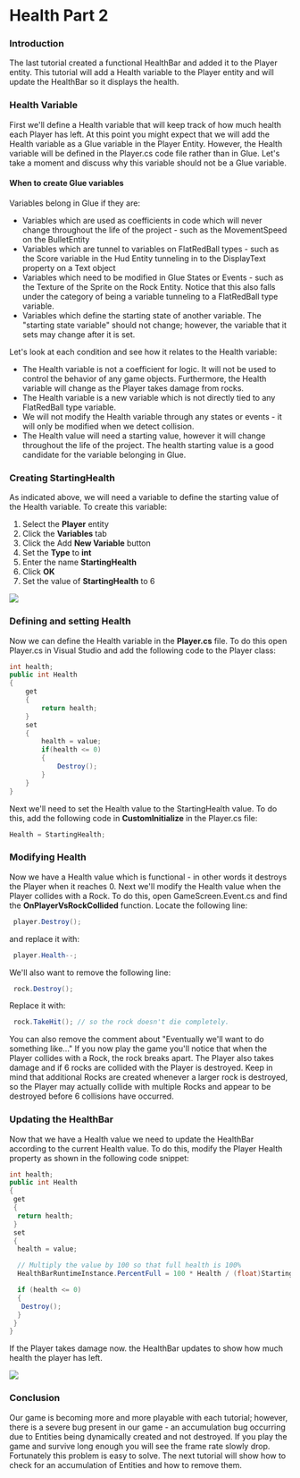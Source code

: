 # Health Part 2

### Introduction

The last tutorial created a functional HealthBar and added it to the Player entity. This tutorial will add a Health variable to the Player entity and will update the HealthBar so it displays the health.

### Health Variable

First we'll define a Health variable that will keep track of how much health each Player has left. At this point you might expect that we will add the Health variable as a Glue variable in the Player Entity. However, the Health variable will be defined in the Player.cs code file rather than in Glue. Let's take a moment and discuss why this variable should not be a Glue variable.

#### When to create Glue variables

Variables belong in Glue if they are:

* Variables which are used as coefficients in code which will never change throughout the life of the project - such as the MovementSpeed on the BulletEntity
* Variables which are tunnel to variables on FlatRedBall types - such as the Score variable in the Hud Entity tunneling in to the DisplayText property on a Text object
* Variables which need to be modified in Glue States or Events - such as the Texture of the Sprite on the Rock Entity. Notice that this also falls under the category of being a variable tunneling to a FlatRedBall type variable.
* Variables which define the starting state of another variable. The "starting state variable" should not change; however, the variable that it sets may change after it is set.

Let's look at each condition and see how it relates to the Health variable:

* The Health variable is not a coefficient for logic. It will not be used to control the behavior of any game objects. Furthermore, the Health variable will change as the Player takes damage from rocks.
* The Health variable is a new variable which is not directly tied to any FlatRedBall type variable.
* We will not modify the Health variable through any states or events - it will only be modified when we detect collision.
* The Health value will need a starting value, however it will change throughout the life of the project. The health starting value is a good candidate for the variable belonging in Glue.

### Creating StartingHealth

As indicated above, we will need a variable to define the starting value of the Health variable. To create this variable:

1. Select the **Player** entity
2. Click the **Variables** tab
3. Click the Add **New Variable** button
4. Set the **Type** to **int**
5. Enter the name **StartingHealth**
6. Click **OK**
7. Set the value of **StartingHealth** to 6

![](../../.gitbook/assets/2021-03-img\_604e1be1ebb24.png)

### Defining and setting Health

Now we can define the Health variable in the **Player.cs** file. To do this open Player.cs in Visual Studio and add the following code to the Player class:

```csharp
int health;
public int Health
{
    get
    {
        return health;
    }
    set
    {
        health = value;
        if(health <= 0)
        {
            Destroy();
        }
    }
}
```

Next we'll need to set the Health value to the StartingHealth value. To do this, add the following code in **CustomInitialize** in the Player.cs file:

```csharp
Health = StartingHealth;
```

### Modifying Health

Now we have a Health value which is functional - in other words it destroys the Player when it reaches 0. Next we'll modify the Health value when the Player collides with a Rock. To do this, open GameScreen.Event.cs and find the **OnPlayerVsRockCollided** function. Locate the following line:

```csharp
 player.Destroy();
```

and replace it with:

```csharp
 player.Health--;
```

We'll also want to remove the following line:

```csharp
 rock.Destroy();
```

Replace it with:

```csharp
 rock.TakeHit(); // so the rock doesn't die completely.
```

You can also remove the comment about "Eventually we'll want to do something like..." If you now play the game you'll notice that when the Player collides with a Rock, the rock breaks apart. The Player also takes damage and if 6 rocks are collided with the Player is destroyed. Keep in mind that additional Rocks are created whenever a larger rock is destroyed, so the Player may actually collide with multiple Rocks and appear to be destroyed before 6 collisions have occurred.

### Updating the HealthBar

Now that we have a Health value we need to update the HealthBar according to the current Health value. To do this, modify the Player Health property as shown in the following code snippet:

```csharp
int health;
public int Health
{
 get
 {
  return health;
 }
 set
 {
  health = value;

  // Multiply the value by 100 so that full health is 100%
  HealthBarRuntimeInstance.PercentFull = 100 * Health / (float)StartingHealth;

  if (health <= 0)
  {
   Destroy();
  }
 }
}
```

If the Player takes damage now. the HealthBar updates to show how much health the player has left.

![](../../.gitbook/assets/2021-03-img\_604e2256cdb5a.png)

### Conclusion

Our game is becoming more and more playable with each tutorial; however, there is a severe bug present in our game - an accumulation bug occurring due to Entities being dynamically created and not destroyed. If you play the game and survive long enough you will see the frame rate slowly drop. Fortunately this problem is easy to solve. The next tutorial will show how to check for an accumulation of Entities and how to remove them.
